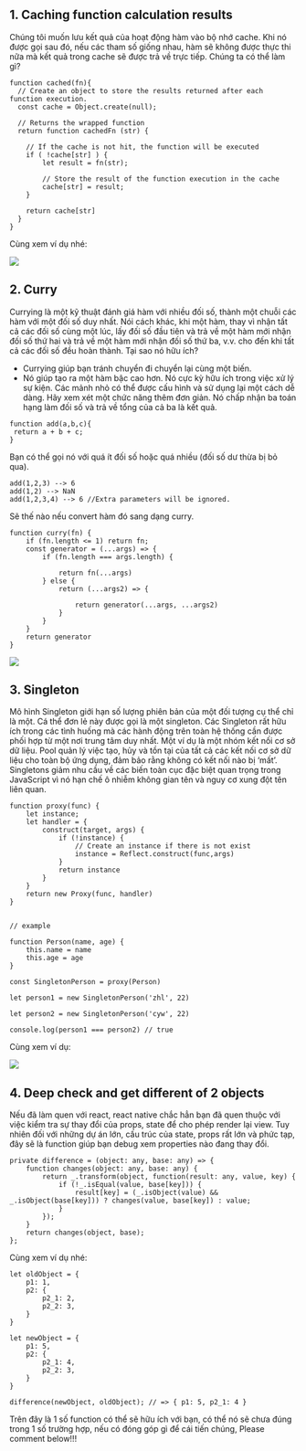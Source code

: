 ## 1. Caching function calculation results

Chúng tôi muốn lưu kết quả của hoạt động hàm vào bộ nhớ cache. Khi nó được gọi sau đó, nếu các tham số giống nhau, hàm sẽ không được thực thi nữa mà kết quả trong cache sẽ được trả về trực tiếp. Chúng ta có thể làm gì?

```
function cached(fn){
  // Create an object to store the results returned after each function execution.
  const cache = Object.create(null);

  // Returns the wrapped function
  return function cachedFn (str) {

    // If the cache is not hit, the function will be executed
    if ( !cache[str] ) {
        let result = fn(str);

        // Store the result of the function execution in the cache
        cache[str] = result;
    }

    return cache[str]
  }
}
```

Cùng xem ví dụ nhé:

![](https://images.viblo.asia/5235d4b6-5e2b-4972-bb75-3d15bbec7dd2.png)

## 2. Curry

Currying là một kỹ thuật đánh giá hàm với nhiều đối số, thành một chuỗi các hàm với một đối số duy nhất.
Nói cách khác, khi một hàm, thay vì nhận tất cả các đối số cùng một lúc, lấy đối số đầu tiên và trả về một hàm mới nhận đối số thứ hai và trả về một hàm mới nhận đối số thứ ba, v.v. cho đến khi tất cả các đối số đều hoàn thành.
Tại sao nó hữu ích?
- Currying giúp bạn tránh chuyển đi chuyển lại cùng một biến.
- Nó giúp tạo ra một hàm bậc cao hơn. Nó cực kỳ hữu ích trong việc xử lý sự kiện.
Các mảnh nhỏ có thể được cấu hình và sử dụng lại một cách dễ dàng.
Hãy xem xét một chức năng thêm đơn giản. Nó chấp nhận ba toán hạng làm đối số và trả về tổng của cả ba là kết quả.

```
function add(a,b,c){
 return a + b + c;
}
```

Bạn có thể gọi nó với quá ít đối số hoặc quá nhiều (đối số dư thừa bị bỏ qua).

```
add(1,2,3) --> 6 
add(1,2) --> NaN
add(1,2,3,4) --> 6 //Extra parameters will be ignored.
```

Sẽ thế nào nếu convert hàm đó sang dạng curry.

```
function curry(fn) {
    if (fn.length <= 1) return fn;
    const generator = (...args) => {
        if (fn.length === args.length) {

            return fn(...args)
        } else {
            return (...args2) => {

                return generator(...args, ...args2)
            }
        }
    }
    return generator
}
```

![](https://images.viblo.asia/96feb79e-572b-472d-b4c3-8bbdc6c20733.png)

## 3. Singleton

Mô hình Singleton giới hạn số lượng phiên bản của một đối tượng cụ thể chỉ là một. Cá thể đơn lẻ này được gọi là một singleton.
Các Singleton rất hữu ích trong các tình huống mà các hành động trên toàn hệ thống cần được phối hợp từ một nơi trung tâm duy nhất. Một ví dụ là một nhóm kết nối cơ sở dữ liệu. Pool quản lý việc tạo, hủy và tồn tại của tất cả các kết nối cơ sở dữ liệu cho toàn bộ ứng dụng, đảm bảo rằng không có kết nối nào bị ‘mất’.
Singletons giảm nhu cầu về các biến toàn cục đặc biệt quan trọng trong JavaScript vì nó hạn chế ô nhiễm không gian tên và nguy cơ xung đột tên liên quan.

```
function proxy(func) {
    let instance;
    let handler = {
        construct(target, args) {
            if (!instance) {
                // Create an instance if there is not exist
                instance = Reflect.construct(func,args)
            }
            return instance
        }
    }
    return new Proxy(func, handler)
}


// example

function Person(name, age) {
    this.name = name
    this.age = age
}

const SingletonPerson = proxy(Person)

let person1 = new SingletonPerson('zhl', 22)

let person2 = new SingletonPerson('cyw', 22)

console.log(person1 === person2) // true
```

Cùng xem ví dụ:

![](https://images.viblo.asia/aefe2f00-3dc9-4794-afc4-7f650e3b3988.png)

## 4. Deep check and get different of 2 objects

Nếu đã làm quen với react, react native chắc hẳn bạn đã quen thuộc với việc kiểm tra sự thay đổi của props, state để cho phép render lại view. Tuy nhiên đối với những dự án lớn, cấu trúc của state, props rất lớn và phức tạp, đây sẽ là function giúp bạn debug xem properties nào đang thay đổi.

```
private difference = (object: any, base: any) => {
    function changes(object: any, base: any) {
        return _.transform(object, function(result: any, value, key) {
            if (!_.isEqual(value, base[key])) {
                result[key] = (_.isObject(value) && _.isObject(base[key])) ? changes(value, base[key]) : value;
            }
        });
    }
    return changes(object, base);
};
```

Cùng xem ví dụ nhé:

```
let oldObject = {
    p1: 1,
    p2: {
        p2_1: 2,
        p2_2: 3,
    }
}

let newObject = {
    p1: 5,
    p2: {
        p2_1: 4,
        p2_2: 3,
    }
}

difference(newObject, oldObject); // => { p1: 5, p2_1: 4 }
```

Trên đây là 1 số function có thể sẽ hữu ích với bạn, có thể nó sẽ chưa đúng trong 1 số trường hợp, nếu có đóng góp gì để cái tiến chúng, Please comment below!!!